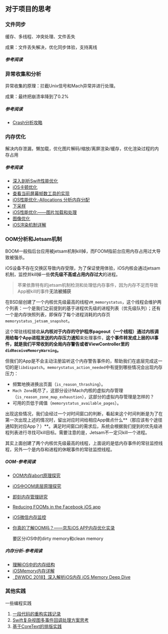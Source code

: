 ## 对于项目的思考

### 文件同步

缓存、多线程、冲突处理、文件丢失

成果：文件丢失解决，优化同步体验，支持离线

##### 参考阅读



### 异常收集和分析

异常收集的原理：拦截Unix信号和Mach异常并进行处理。

成果：最终把崩溃率降到了0.2%

##### 参考阅读

* [Crash分析攻略](https://mp.weixin.qq.com/s/hVj-j61Br3dox37SN79fDQ)

### 内存优化

解决内存泄漏，懒加载，优化图片解码/缩放/离屏渲染/缓存，优化渲染过程的内存占用

#####   参考阅读

  * [深入剖析Swift性能优化](https://mp.weixin.qq.com/s/U95QmOOjeXkk-yC23cuZCQ)
  * [iOS卡顿优化](https://juejin.im/post/6844904004053368846)
  * [查看当前屏幕帧数工具的实现](https://www.jianshu.com/p/878bfd38666d)
  * [iOS性能优化-Allocations 分析内存分配](https://mp.weixin.qq.com/s/WqVZ1rFpYrvE8X-J0f35mw)
* [下采样](https://www.jianshu.com/p/7d8a82115060)
* [iOS性能优化——图片加载和处理](https://www.jianshu.com/p/7d8a82115060)
* [图像优化](https://nemocdz.github.io/post/%E8%AF%91-%E5%9B%BE%E5%83%8F%E4%BC%98%E5%8C%96/)
* [iOS渲染机制详解](https://juejin.im/post/6844904162765832206#comment)

### OOM分析和Jetsam机制

BOOM一般指后台应用被jetsam机制kill掉，而FOOM指前台应用内存占用过大导致被强杀。

iOS设备不存在交换区导致内存受限，为了保证使用体验，iOS内核会通过jetsam机制，监控并kill掉一些**优先级不高或占用内存过大**的进程。

> 苹果依靠特有的jetsam机制检测和处理低内存事件，因为内存不足而导致App被kill的事件**无法被捕获**

在BSD层创建了一个内核优先级最高的线程`VM_memorystatus`，这个线程会维护两个列表：一个是我们之前提到的基于进程优先级的进程列表（优先级队列）；还有一个是内存快照列表，即保存了每个进程消耗的内存页`memorystatus_jetsam_snapshot`。

这个常驻线程接收**从内核对于内存的守护程序pageout（一个线程）通过内核调用给每个App进程发送的内存压力通知**来处理事件，**这个事件转发成上层的UI事件，就是我们平常收到的全局内存警告或者ViewController里的`didReceiveMemoryWarning`。**

但我们的App是不会主动注册监听这个内存警告事件的，帮助我们在底层完成这一切的是`libdispatch`。`memorystatus_action_needed`中有提到哪些情况会出现内存压力：

* 频繁地换进换出页面（`is_reason_thrashing`）。
* `Mach Zone`耗尽了，这部分设计Mach内核的虚拟内存管理（`is_reason_zone_map_exhaustion`），这部分的虚拟内存管理是怎样的？
* 可用的页低于阈值（`memorystatus_available_pages`）。

出现这些情况，我们会经过一个对时间窗口的判断，看起来这个时间判断是为了在第一次出现上述的情况时，留出对应时间给相应App做点什么**（那应该有个途径通知到对应App？）**。满足时间窗口的需求后，系统会根据我们提到的优先级进程列表进行寻找可kill目标。需要注意的是，Jetsam不一定只kill一个进程。

其实上面创建了两个内核优先级最高的线程，上面说的是低内存事件的常驻监控线程，另外一个是内存和进程的休眠事件的常驻监控线程。

##### OOM-参考阅读

* [OOM内存abort原理探究](https://satanwoo.github.io/2017/10/18/abort/)

* [iOS中OOM底层原理探究](https://jinxuebin.cn/2019/07/OOM%e5%ba%95%e5%b1%82%e5%8e%9f%e7%90%86%e6%8e%a2%e7%a9%b6/)

* [即刻内存管理研究](https://zhuanlan.zhihu.com/p/49829766)

* [Reducing FOOMs in the Facebook iOS app](https://engineering.fb.com/ios/reducing-fooms-in-the-facebook-ios-app/)

* [iOS微信内存监控](https://wetest.qq.com/lab/view/367.html)

* [你真的了解OOM吗？——京东iOS APP内存优化实录](http://www.cocoachina.com/index.php/articles/485753)

  要区分iOS中的dirty memory和clean memory

##### 内存分析-参考阅读

* [理解iOS中的内存结构](https://xta0.me/2012/07/10/iOS-Memory-1.html)
* [iOSMemory内存详解](https://juejin.im/post/6844903902169710600)
* [【WWDC 2018】深入解析iOS内存 iOS Memory Deep Dive](https://www.jianshu.com/p/a6c673678f36)

### 其他实践

一些编程实践

1. [一段代码的重构实践记录](https://juejin.im/post/5e01cb76f265da339260c753)
2. [Swift复杂视图多事件回调处理方案思考](https://www.jianshu.com/p/204e2d00c202)
3. [基于CoreText的排版实践](https://blog.devtang.com/2015/06/26/using-coretext-1/)